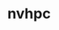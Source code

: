 ---
title: "nvhpc"
layout: cache
categories: [package, develop]
meta: {"versions": ["23.11", "24.1"], "compilers": ["gcc@=11.4.0", "gcc@=9.4.0"], "oss": ["ubuntu20.04", "ubuntu22.04"], "platforms": ["linux"], "targets": ["aarch64", "neoverse_v1", "neoverse_v2", "ppc64le", "x86_64_v3"], "stacks": ["e4s", "e4s-aarch64", "e4s-neoverse-v2", "e4s-neoverse_v1", "e4s-power", "root"], "num_specs": 9, "num_specs_by_stack": {"e4s-neoverse_v1": 2, "root": 9, "e4s-power": 2, "e4s": 2, "e4s-aarch64": 1, "e4s-neoverse-v2": 2}}
spec_details: [{"hash": "gbckgfulxlgf3ycikefztzfitsf5sg4y", "compiler": "gcc@=11.4.0", "versions": ["24.1"], "os": "ubuntu20.04", "platform": "linux", "target": "neoverse_v1", "variants": ["+blas", "build_system=generic", "default_cuda=default", "install_type=single", "+lapack", "+mpi"], "stacks": ["e4s-neoverse_v1", "root"], "size": "-", "tarball": "https://binaries.spack.io/develop/build_cache/linux-ubuntu20.04-neoverse_v1/gcc-11.4.0/nvhpc-24.1/linux-ubuntu20.04-neoverse_v1-gcc-11.4.0-nvhpc-24.1-gbckgfulxlgf3ycikefztzfitsf5sg4y.spack"}, {"hash": "j7okmdjdvcpobhvuty7lovanzw5tzudm", "compiler": "gcc@=11.4.0", "versions": ["23.11"], "os": "ubuntu20.04", "platform": "linux", "target": "neoverse_v1", "variants": ["+blas", "build_system=generic", "default_cuda=default", "install_type=single", "+lapack", "+mpi"], "stacks": ["e4s-neoverse_v1", "root"], "size": "-", "tarball": "https://binaries.spack.io/develop/build_cache/linux-ubuntu20.04-neoverse_v1/gcc-11.4.0/nvhpc-23.11/linux-ubuntu20.04-neoverse_v1-gcc-11.4.0-nvhpc-23.11-j7okmdjdvcpobhvuty7lovanzw5tzudm.spack"}, {"hash": "6vcgxi7pm5upnyyrc3vrx3sl7pmoyysc", "compiler": "gcc@=9.4.0", "versions": ["23.11"], "os": "ubuntu20.04", "platform": "linux", "target": "ppc64le", "variants": ["+blas", "build_system=generic", "default_cuda=default", "install_type=single", "+lapack", "+mpi"], "stacks": ["root", "e4s-power"], "size": "-", "tarball": "https://binaries.spack.io/develop/build_cache/linux-ubuntu20.04-ppc64le/gcc-9.4.0/nvhpc-23.11/linux-ubuntu20.04-ppc64le-gcc-9.4.0-nvhpc-23.11-6vcgxi7pm5upnyyrc3vrx3sl7pmoyysc.spack"}, {"hash": "awhy34v4s57k4srzmxejfhzbhai7x5xr", "compiler": "gcc@=9.4.0", "versions": ["24.1"], "os": "ubuntu20.04", "platform": "linux", "target": "ppc64le", "variants": ["+blas", "build_system=generic", "default_cuda=default", "install_type=single", "+lapack", "+mpi"], "stacks": ["root", "e4s-power"], "size": "-", "tarball": "https://binaries.spack.io/develop/build_cache/linux-ubuntu20.04-ppc64le/gcc-9.4.0/nvhpc-24.1/linux-ubuntu20.04-ppc64le-gcc-9.4.0-nvhpc-24.1-awhy34v4s57k4srzmxejfhzbhai7x5xr.spack"}, {"hash": "xxlcplormb37tod2fm2iqkbrxym6wcin", "compiler": "gcc@=11.4.0", "versions": ["24.1"], "os": "ubuntu20.04", "platform": "linux", "target": "x86_64_v3", "variants": ["+blas", "build_system=generic", "default_cuda=default", "install_type=single", "+lapack", "+mpi"], "stacks": ["e4s", "root"], "size": "-", "tarball": "https://binaries.spack.io/develop/build_cache/linux-ubuntu20.04-x86_64_v3/gcc-11.4.0/nvhpc-24.1/linux-ubuntu20.04-x86_64_v3-gcc-11.4.0-nvhpc-24.1-xxlcplormb37tod2fm2iqkbrxym6wcin.spack"}, {"hash": "55c4zpsttl3edpn52xy63gd3lotcp5if", "compiler": "gcc@=11.4.0", "versions": ["23.11"], "os": "ubuntu20.04", "platform": "linux", "target": "x86_64_v3", "variants": ["+blas", "build_system=generic", "default_cuda=default", "install_type=single", "+lapack", "+mpi"], "stacks": ["e4s", "root"], "size": "-", "tarball": "https://binaries.spack.io/develop/build_cache/linux-ubuntu20.04-x86_64_v3/gcc-11.4.0/nvhpc-23.11/linux-ubuntu20.04-x86_64_v3-gcc-11.4.0-nvhpc-23.11-55c4zpsttl3edpn52xy63gd3lotcp5if.spack"}, {"hash": "uhmdkkxmohiufpbkls37uym4yqsxgtjj", "compiler": "gcc@=11.4.0", "versions": ["23.11"], "os": "ubuntu22.04", "platform": "linux", "target": "aarch64", "variants": ["+blas", "build_system=generic", "default_cuda=default", "install_type=single", "+lapack", "+mpi"], "stacks": ["root", "e4s-aarch64"], "size": "-", "tarball": "https://binaries.spack.io/develop/build_cache/linux-ubuntu22.04-aarch64/gcc-11.4.0/nvhpc-23.11/linux-ubuntu22.04-aarch64-gcc-11.4.0-nvhpc-23.11-uhmdkkxmohiufpbkls37uym4yqsxgtjj.spack"}, {"hash": "4ii6r57cgmfi3dzvlcl3jg6dnccgw7u6", "compiler": "gcc@=11.4.0", "versions": ["23.11"], "os": "ubuntu22.04", "platform": "linux", "target": "neoverse_v2", "variants": ["+blas", "build_system=generic", "default_cuda=default", "install_type=single", "+lapack", "+mpi"], "stacks": ["e4s-neoverse-v2", "root"], "size": "-", "tarball": "https://binaries.spack.io/develop/build_cache/linux-ubuntu22.04-neoverse_v2/gcc-11.4.0/nvhpc-23.11/linux-ubuntu22.04-neoverse_v2-gcc-11.4.0-nvhpc-23.11-4ii6r57cgmfi3dzvlcl3jg6dnccgw7u6.spack"}, {"hash": "fkhjphafycsxpibuskgkttqzkibcg42a", "compiler": "gcc@=11.4.0", "versions": ["24.1"], "os": "ubuntu22.04", "platform": "linux", "target": "neoverse_v2", "variants": ["+blas", "build_system=generic", "default_cuda=default", "install_type=single", "+lapack", "+mpi"], "stacks": ["e4s-neoverse-v2", "root"], "size": "-", "tarball": "https://binaries.spack.io/develop/build_cache/linux-ubuntu22.04-neoverse_v2/gcc-11.4.0/nvhpc-24.1/linux-ubuntu22.04-neoverse_v2-gcc-11.4.0-nvhpc-24.1-fkhjphafycsxpibuskgkttqzkibcg42a.spack"}]
---